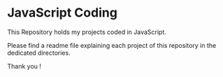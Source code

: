 # JavaScript Coding

This Repository holds my projects coded in JavaScript.

Please find a readme file explaining each project of this repository in the dedicated directories.

Thank you !
